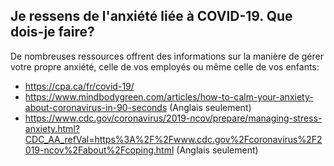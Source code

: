 ## Je ressens de l'anxiété liée à COVID-19. Que dois-je faire?

De nombreuses ressources offrent des informations sur la manière de gérer votre propre anxiété, celle de vos employés ou même celle de vos enfants:

- https://cpa.ca/fr/covid-19/
- https://www.mindbodygreen.com/articles/how-to-calm-your-anxiety-about-coronavirus-in-90-seconds (Anglais seulement)
- https://www.cdc.gov/coronavirus/2019-ncov/prepare/managing-stress-anxiety.html?CDC_AA_refVal=https%3A%2F%2Fwww.cdc.gov%2Fcoronavirus%2F2019-ncov%2Fabout%2Fcoping.html (Anglais seulement)
